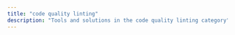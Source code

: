 ```yaml
---
title: "code quality linting" 
description: "Tools and solutions in the code quality linting category"
---
```

